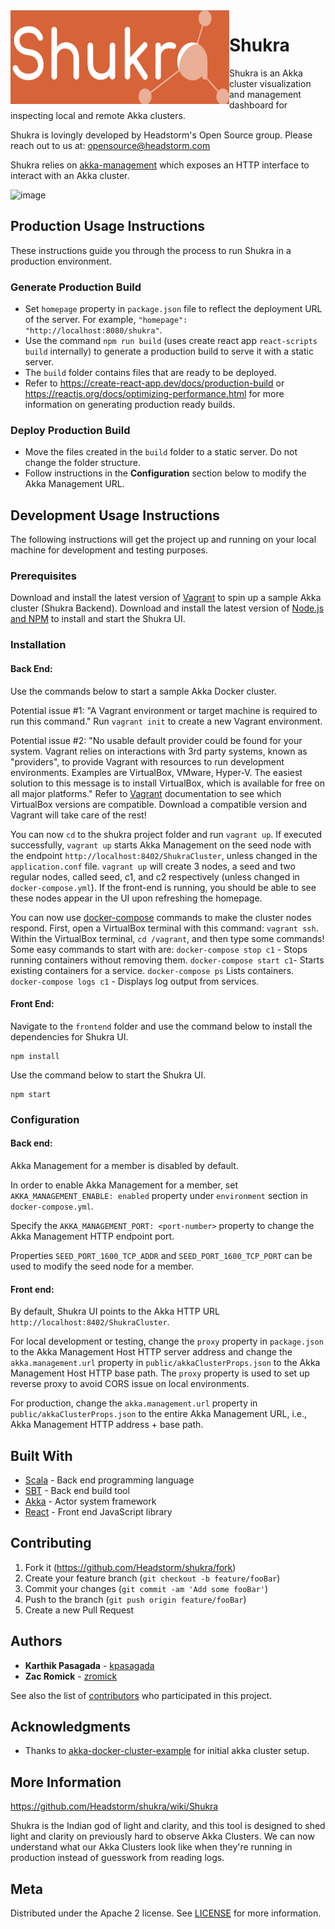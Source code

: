 <img align="left" width="350" height="150" src="frontend/public/logo.png">

# Shukra #

Shukra is an Akka cluster visualization and management dashboard for inspecting local and remote Akka clusters. 

Shukra is lovingly developed by Headstorm's Open Source group. Please reach out to us at: opensource@headstorm.com

Shukra relies on [akka-management](https://doc.akka.io/docs/akka-management/current/akka-management.html) which exposes an HTTP interface to interact with an Akka cluster.

![image](https://user-images.githubusercontent.com/915955/78514456-0eb86300-7777-11ea-85df-b6bdd4563fd7.png)

## Production Usage Instructions

These instructions guide you through the process to run Shukra in a production environment.

### Generate Production Build

* Set `homepage` property in `package.json` file to reflect the deployment URL of the server. For example, `"homepage": "http://localhost:8080/shukra"`. 
* Use the command `npm run build` (uses create react app `react-scripts build` internally) to generate a production build to serve it with a static server.
* The `build` folder contains files that are ready to be deployed. 
* Refer to https://create-react-app.dev/docs/production-build or https://reactjs.org/docs/optimizing-performance.html for more information on generating production ready builds.

### Deploy Production Build

* Move the files created in the `build` folder to a static server. Do not change the folder structure.
* Follow instructions in the **Configuration** section below to modify the Akka Management URL.

## Development Usage Instructions

The following instructions will get the project up and running on your local machine for development and testing purposes.

### Prerequisites

Download and install the latest version of [Vagrant](https://www.vagrantup.com/downloads.html) to spin up a sample Akka cluster (Shukra Backend). 
Download and install the latest version of [Node.js and NPM](https://nodejs.org/en/download/) to install and start the Shukra UI.

### Installation

#### Back End:

Use the commands below to start a sample Akka Docker cluster.

Potential issue #1:
"A Vagrant environment or target machine is required to run this command." Run ```vagrant init``` to create a new Vagrant environment.

Potential issue #2:
"No usable default provider could be found for your system. Vagrant relies on interactions with 3rd party systems, known as "providers", to provide Vagrant with resources to run development environments. Examples are VirtualBox, VMware, Hyper-V. The easiest solution to this message is to install VirtualBox, which is available for free on all major platforms."
Refer to [Vagrant](https://www.vagrantup.com/docs/virtualbox/) documentation to see which VirtualBox versions are compatible. Download a compatible version and Vagrant will take care of the rest!

You can now ```cd``` to the shukra project folder and run ```vagrant up```. If executed successfully, ```vagrant up``` starts Akka Management on the seed node with the endpoint `http://localhost:8402/ShukraCluster`, unless changed in the ```application.conf``` file. ```vagrant up``` will create 3 nodes, a seed and two regular nodes, called seed, c1, and c2 respectively (unless changed in ```docker-compose.yml```). If the front-end is running, you should be able to see these nodes appear in the UI upon refreshing the homepage.

You can now use [docker-compose](https://docs.docker.com/compose/reference/ps/) commands to make the cluster nodes respond. First, open a VirtualBox terminal with this command: ```vagrant ssh```. Within the VirtualBox terminal, ```cd /vagrant```, and then type some commands! Some easy commands to start with are:
```docker-compose stop c1``` - Stops running containers without removing them.
```docker-compose start c1```- Starts existing containers for a service.
```docker-compose ps``` Lists containers.
```docker-compose logs c1``` - Displays log output from services.

#### Front End:

Navigate to the `frontend` folder and use the command below to install the dependencies for Shukra UI.
```
npm install
```

Use the command below to start the Shukra UI.
```
npm start
```

### Configuration

#### Back end:

Akka Management for a member is disabled by default.

In order to enable Akka Management for a member, set `AKKA_MANAGEMENT_ENABLE: enabled` property under `environment` section in `docker-compose.yml`.

Specify the `AKKA_MANAGEMENT_PORT: <port-number>` property to change the Akka Management HTTP endpoint port.

Properties `SEED_PORT_1600_TCP_ADDR` and `SEED_PORT_1600_TCP_PORT` can be used to modify the seed node for a member.

#### Front end:

By default, Shukra UI points to the Akka HTTP URL `http://localhost:8402/ShukraCluster`.

For local development or testing, change the `proxy` property in `package.json` to the Akka Management Host HTTP server address and change the `akka.management.url` property in `public/akkaClusterProps.json` to the Akka Management Host HTTP base path. The `proxy` property is used to set up reverse proxy to avoid CORS issue on local environments. 

For production, change the `akka.management.url` property in `public/akkaClusterProps.json` to the entire Akka Management URL, i.e., Akka Management HTTP address + base path.

## Built With

* [Scala](https://docs.scala-lang.org/?_ga=2.243112642.1950037817.1572011844-746476698.1572011844) - Back end programming language
* [SBT](https://www.scala-sbt.org/1.x/docs/) - Back end build tool
* [Akka](https://akka.io/docs/) - Actor system framework
* [React](https://akka.io/docs/) - Front end JavaScript library

## Contributing

1. Fork it (<https://github.com/Headstorm/shukra/fork>)
2. Create your feature branch (`git checkout -b feature/fooBar`)
3. Commit your changes (`git commit -am 'Add some fooBar'`)
4. Push to the branch (`git push origin feature/fooBar`)
5. Create a new Pull Request

## Authors

* **Karthik Pasagada** - [kpasagada](https://github.com/kpasagada)
* **Zac Romick** - [zromick](https://github.com/zromick)

See also the list of [contributors](https://github.com/Headstorm/shukra/graphs/contributors) who participated in this project.

## Acknowledgments

* Thanks to [akka-docker-cluster-example](https://github.com/akka/akka-sample-cluster-docker-compose-scala) for initial akka cluster setup.

## More Information

https://github.com/Headstorm/shukra/wiki/Shukra

Shukra is the Indian god of light and clarity, and this tool is designed to shed light and clarity on previously hard to observe Akka Clusters. We can now understand what our Akka Clusters look like when they're running in production instead of guesswork from reading logs.

## Meta

Distributed under the Apache 2 license. See [LICENSE](LICENSE) for more information.
